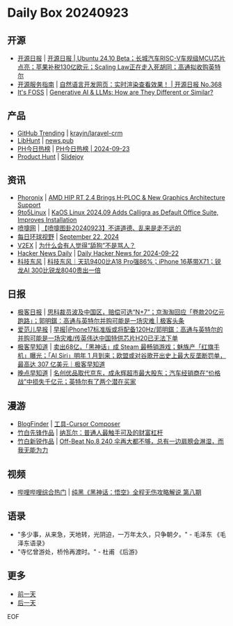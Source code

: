 # Daily Box 20240923

## 开源
- [开源日报](https://www.oschina.net/news/column?columnId=25) | [开源日报 | Ubuntu 24.10 Beta；长城汽车RISC-V车规级MCU芯片点亮；苹果补税130亿欧元；Scaling Law正在走入死胡同；高通拟收购英特尔](https://www.oschina.net/news/313183)
- [开源服务指南](https://osguider.com/blog/) | [自然语言开发网页：实时渲染查看效果！ | 开源日报 No.368](https://osguider.com/blog/post/daily/daily-368/)
- [It's FOSS](https://itsfoss.com/) | [Generative AI & LLMs: How are They Different or Similar?](https://itsfoss.com/llm-vs-generative-ai/)

## 产品
- [GitHub Trending](https://github.com/trending?since=daily) | [krayin/laravel-crm](https://github.com/krayin/laravel-crm)
- [LibHunt](https://www.libhunt.com/) | [news.pub](https://www.libhunt.com/r/news.pub)
- [PH今日热榜](https://decohack.com/category/producthunt/) | [PH今日热榜 | 2024-09-23](https://decohack.com/producthunt-daily-2024-09-23/)
- [Product Hunt](https://www.producthunt.com) | [Slidejoy](https://www.producthunt.com/posts/slidejoy-2)

## 资讯
- [Phoronix](https://www.phoronix.com/) | [AMD HIP RT 2.4 Brings H-PLOC & New Graphics Architecture Support](https://www.phoronix.com/news/AMD-HIP-RT-2.4)
- [9to5Linux](https://9to5linux.com/) | [KaOS Linux 2024.09 Adds Calligra as Default Office Suite, Improves Installation](https://9to5linux.com/kaos-linux-2024-09-adds-calligra-as-default-office-suite-improves-installation)
- [喷嚏网](http://www.dapenti.com/blog/blog.asp?subjectid=70&name=xilei) | [【喷嚏图卦20240923】不讲道德、乱来是走不远的](http://www.dapenti.com/blog/more.asp?name=xilei&id=181357)
- [每日环球视野](https://idai.ly/) | [September 22, 2024](http://m.idai.ly/se/a193iG?1726934400)
- [V2EX](https://www.v2ex.com/) | [为什么会有人觉得“舔狗”不是骂人？](https://www.v2ex.com/t/1075138)
- [Hacker News Daily](https://www.daemonology.net/hn-daily/) | [Daily Hacker News for 2024-09-22](https://www.daemonology.net/hn-daily/2024-09-22.html)
- [科技东风](https://m.smzdm.com/tag/tn0400v/) | [科技东风｜天玑9400比A18 Pro强86%；iPhone 16基带X71；锐龙AI 300比锐龙8040贵出一倍](https://post.m.smzdm.com/p/an3g7xo7/)

## 日报
- [极客日报](https://blog.csdn.net/csdngeeknews) | [思科裁员波及中国区，赔偿可选“N+7”；京淘淘回应「卷款20亿元跑路」；郭明錤：高通与英特尔并购可能是一场灾难 | 极客头条](https://blog.csdn.net/weixin_39786569/article/details/142451626)
- [爱范儿早报](https://www.ifanr.com/category/ifanrnews) | [早报|iPhone17标准版或将配备120Hz/郭明錤：高通与英特尔的并购可能是一场灾难/传英伟达中国特供芯片H20已无法下单](https://www.ifanr.com/1600020)
- [极客早知道](https://www.geekpark.net/column/74) | [卖出68亿，「黑神话」成 Steam 最畅销游戏；魅族产「红旗手机」曝光；「AI Siri」明年 1 月到来；欧盟或对谷歌开出史上最大反垄断罚单，最高达 307 亿美元｜极客早知道](https://www.geekpark.net/news/340917)
- [晚点早知道](https://www.latepost.com/news/index?proma=3) | [名创优品取代京东，成永辉超市最大股东；汽车经销商在“价格战”中损失千亿元；英特尔有了两个潜在买家](https://www.latepost.com/news/dj_detail?id=2513)

## 漫游
- [BlogFinder](https://bf.zzxworld.com/) | [工具-Cursor Composer](https://www.xiejingyang.com/2024/09/23/tools-cursor-composer/?utm_source=blogfinder)
- [竹白先锋作品](https://www.zhubai.wiki/) | [纳瓦尔：普通人最触手可及的财富杠杆](https://open.zhubai.wiki/a/l/t/z/pl/ouranswers/2449940785953595392)
- [竹白新锐作品](https://www.zhubai.wiki/) | [Off-Beat No.8 240 伞再大都不够，总有一边肩膀会淋湿，而我无能为力](https://open.zhubai.wiki/a/l/t/z/pl/offbeat/2449919768426278912)

## 视频
- [哔哩哔哩综合热门](https://www.bilibili.com/v/popular/all/) | [纯黑《黑神话：悟空》全程无伤攻略解说 第八期](https://b23.tv/BV1jzs1e3EcV)

## 语录
- "多少事，从来急，天地转，光阴迫，一万年太久，只争朝夕。" - 毛泽东 《毛泽东语录》
- "寺忆曾游处，桥怜再渡时。" - 杜甫 《后游》

## 更多
- [前一天](daily-box-20240922.md)
- [后一天](daily-box-20240924.md)

EOF